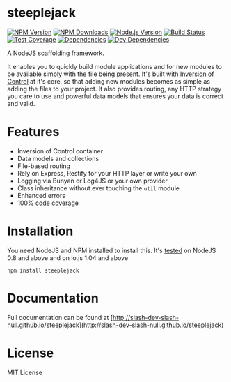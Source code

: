 # steeplejack   

[![NPM Version][npm-image]][npm-url]
[![NPM Downloads][downloads-image]][downloads-url]
[![Node.js Version][node-version-image]][node-version-url]
[![Build Status][travis-image]][travis-url]
[![Test Coverage][coveralls-image]][coveralls-url]
[![Dependencies][dependencies-image]][dependencies-url]
[![Dev Dependencies][dev-dependencies-image]][dev-dependencies-url]

A NodeJS scaffolding framework.

It enables you to quickly build module applications and for new modules to be available simply with the file being
present.  It's built with [Inversion of Control](http://en.wikipedia.org/wiki/Inversion_of_control) at it's core, so
that adding new modules becomes as simple as adding the files to your project.  It also provides routing, any HTTP
strategy you care to use and powerful data models that ensures your data is correct and valid. 

# Features
 - Inversion of Control container
 - Data models and collections
 - File-based routing
 - Rely on Express, Restify for your HTTP layer or write your own
 - Logging via Bunyan or Log4JS or your own provider
 - Class inheritance without ever touching the `util` module
 - Enhanced errors
 - [100% code coverage](https://coveralls.io/r/slash-dev-slash-null/steeplejack)

# Installation

You need NodeJS and NPM installed to install this.  It's [tested](https://travis-ci.org/slash-dev-slash-null/steeplejack)
on NodeJS 0.8 and above and on io.js 1.04 and above

    npm install steeplejack

# Documentation

Full documentation can be found at [http://slash-dev-slash-null.github.io/steeplejack](http://slash-dev-slash-null.github.io/steeplejack)

# License

MIT License

[npm-image]: https://img.shields.io/npm/v/steeplejack.svg?style=flat
[downloads-image]: https://img.shields.io/npm/dm/steeplejack.svg?style=flat
[node-version-image]: https://img.shields.io/badge/node.js-%3E%3D_0.8-brightgreen.svg?style=flat
[travis-image]: https://img.shields.io/travis/slash-dev-slash-null/steeplejack.svg?style=flat
[coveralls-image]: https://img.shields.io/coveralls/slash-dev-slash-null/steeplejack.svg?style=flat
[dependencies-image]: http://img.shields.io/david/slash-dev-slash-null/steeplejack.svg?style=flat
[dev-dependencies-image]: http://img.shields.io/david/dev/slash-dev-slash-null/steeplejack.svg?style=flat

[npm-url]: https://npmjs.org/package/steeplejack
[node-version-url]: http://nodejs.org/download/
[travis-url]: https://travis-ci.org/slash-dev-slash-null/steeplejack 
[downloads-url]: https://npmjs.org/package/steeplejack
[coveralls-url]: https://coveralls.io/r/slash-dev-slash-null/steeplejack
[dependencies-url]: https://david-dm.org/slash-dev-slash-null/steeplejack
[dev-dependencies-url]: https://david-dm.org/slash-dev-slash-null/steeplejack#info=devDependencies&view=table
